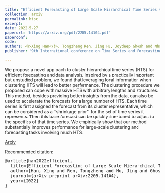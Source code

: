 ```yaml
---
title: "Efficient Forecasting of Large Scale Hierarchical Time Series via Multilevel Clustering"
collection: arxiv
permalink: htsc
excerpt: 
date: 2022-5-27
paperurl: 'https://arxiv.org/pdf/2205.14104.pdf'
paperconf: 
code: 
authors: <b>Xing Han</b>, Tongzheng Ren, Jing Hu, Joydeep Ghosh and Nhat Ho
publisher: '9th International conference on Time Series and Forecasting'

---
```

We propose a novel approach to cluster hierarchical time series (HTS) for efficient forecasting and data analysis. Inspired by a practically important but unstudied problem, we found that leveraging local information when clustering HTS will lead to better performance. The clustering procedure we proposed can cope with massive HTS with arbitrary lengths and structures. This method, besides providing better insights from the data, can also be used to accelerate the forecasts for a large number of HTS. Each time series is first assigned the forecast from its cluster representative, which can be considered as a ``shrinkage prior'' for the set of time series it represents. Then this base forecast can be quickly fine-tuned to adjust to the specifics of that time series. We empirically show that our method substantially improves performance for large-scale clustering and forecasting tasks involving much HTS.


[Arxiv](https://arxiv.org/pdf/2205.14104.pdf) 

Recommended citation:
<pre>
@article{han2022efficient,
  title={Efficient Forecasting of Large Scale Hierarchical Time Series via Multilevel Clustering},
  author={Han, Xing and Ren, Tongzheng and Hu, Jing and Ghosh, Joydeep and Ho, Nhat},
  journal={arXiv preprint arXiv:2205.14104},
  year={2022}
}
</pre>